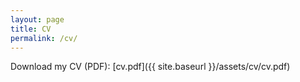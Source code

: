 ```yaml
---
layout: page
title: CV
permalink: /cv/
---
```


Download my CV (PDF): [cv.pdf]({{ site.baseurl }}/assets/cv/cv.pdf)
